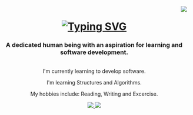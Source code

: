 <img align="right" src="https://visitor-badge.laobi.icu/badge?page_id=Captainslash44.Captainslash44" />

<h1 align = "center">
  <a href="https://git.io/typing-svg">
    <img src="https://readme-typing-svg.demolab.com?font=Fira+Code&size=40&pause=1000&color=34F70C&width=500&height=100&lines=Welcome+to+my+domain;I+am+Halim" alt="Typing SVG" /></a>
</h1>

<h3 align="center">A dedicated human being with an aspiration for learning and software development.</h3>

<br/>

<div align="center">
  I'm currently learning to develop software.
  
  I'm learning Structures and Algorithms.

  My hobbies include: Reading, Writing and Excercise.
</div>

<div align= "center">
  <a href="https://www.linkedin.com/in/halim-njeim-535878216/" target = "_blank">
    <img src="https://img.shields.io/badge/LinkedIn-0077B5?style=for-the-badge&logo=linkedin&logoColor=white" target = "_blank"/>
    </a>
  <a href="https://www.python.org/">
    <img src="https://img.shields.io/badge/Python-FFD43B?style=for-the-badge&logo=python&logoColor=blue" />
  </a>
</div>
